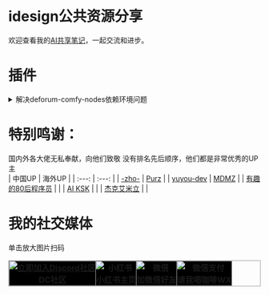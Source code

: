 # idesign公共资源分享
欢迎查看我的[AI共享笔记](https://idesigns.notion.site/275551b858cb474a908ce6d402639769?v=010feeeb5a1d4d55b98526fce9f2e180&pvs=4)，一起交流和进步。

# 插件

<details>
<summary>解决deforum-comfy-nodes依赖环境问题</summary>

- 将我的[requirements.txt](https://github.com/idesign2018/Meta_IDesign/blob/master/Plugins/deforum-comfy-nodes/requirements.txt) 文件替换到你本地相应位置即可。
- [更详细方法：](https://discord.gg/ArErrjXT53)进群找到该贴 > [关于deforum-comfy-nodes无法安装配置环境](https://discord.com/channels/1229997190877941913/1253606196359729172)

</details>


# 特别鸣谢：
国内外各大佬无私奉献，向他们致敬
没有排名先后顺序，他们都是非常优秀的UP主
<br>
| 中国UP | 海外UP |
| :---: | :---: |
| [-zho-](https://github.com/ZHO-ZHO-ZHO) | [Purz](https://www.youtube.com/@PurzBeats) |
| [yuyou-dev](https://github.com/yuyou-dev) | [MDMZ](https://www.youtube.com/@MDMZ) |
| [有趣的80后程序员](https://github.com/amao2001) | []() |
| [AI KSK](https://www.youtube.com/@AIKSK) | []() |
| [杰克艾米立](https://www.youtube.com/@JackEllie) | []() |
<br>

# 我的社交媒体
单击放大图片扫码
<table style="border: 1px solid #9FA0A0; border-collapse: collapse; width: auto;">
    <tr>
      <th style="border: 1px solid #9FA0A0; padding: 0; background-color: #000000; text-align: center; height: auto; width: auto;">
        <a href="https://discord.gg/ArErrjXT53" rel="noopener noreferrer">
          <img src="https://github.com/idesign2018/Meta_IDesign/blob/master/QRCode/Discord-2.jpg?raw=true" alt="立即加入Discord社区" style="display: block; margin: 0 auto; max-width: 100%;"></a>DC社区</th>
      <th style="border: 1px solid #9FA0A0; padding: 0; background-color: #000000; text-align: center; height: auto;">
      <a rel="noopener noreferrer">
          <img src="https://github.com/idesign2018/Meta_IDesign/blob/master/QRCode/xhs.jpg?raw=true" alt="小红书" style="display: block; margin: 0 auto; max-width: 100%;"></a>小红书主页</th>
        <th style="border: 1px solid #9FA0A0; padding: 0; background-color: #000000; text-align: center; height: auto; width: auto;">
        <a rel="noopener noreferrer">
          <img src="https://github.com/idesign2018/Meta_IDesign/blob/master/QRCode/WeChat.jpg?raw=true" alt="微信" style="display: block; margin: 0 auto; max-width: 100%;"></a>加微信好友</th>
      <th style="border: 1px solid #9FA0A0; padding: 0; background-color: #000000; text-align: center; height: auto;">
      <a rel="noopener noreferrer">
          <img src="https://github.com/idesign2018/Meta_IDesign/blob/master/QRCode/wxzf-2.jpg?raw=true" alt="微信支付" style="display: block; margin: 0 auto; max-width: 100%;"></a>请我喝咖啡WX</th>
    </tr>
</table>
